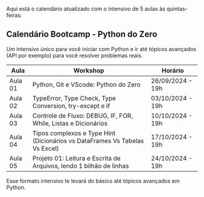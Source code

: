 Aqui está o calendário atualizado com o intensivo de 5 aulas às quintas-feiras:

## Calendário Bootcamp - Python do Zero

Um intensivo único para você iniciar com Python e ir até tópicos avançados (API por exemplo) para você resolver problemas reais.

| Aula  | Workshop                                                                 | Horário |
|-------|--------------------------------------------------------------------------|---------|
| Aula 01 | Python, Git e VScode: Python do Zero                                    | 26/09/2024 - 19h    |
| Aula 02 | TypeError, Type Check, Type Conversion, try-except e if                | 03/10/2024 - 19h    |
| Aula 03 | Controle de Fluxo: DEBUG, IF, FOR, While, Listas e Dicionários         | 10/10/2024 - 19h    |
| Aula 04 | Tipos complexos e Type Hint (Dicionários vs DataFrames Vs Tabelas Vs Excel) | 17/10/2024 - 19h    |
| Aula 05 | Projeto 01: Leitura e Escrita de Arquivos, lendo 1 bilhão de linhas    | 24/10/2024 - 19h    |

Esse formato intensivo te levará do básico até tópicos avançados em Python.